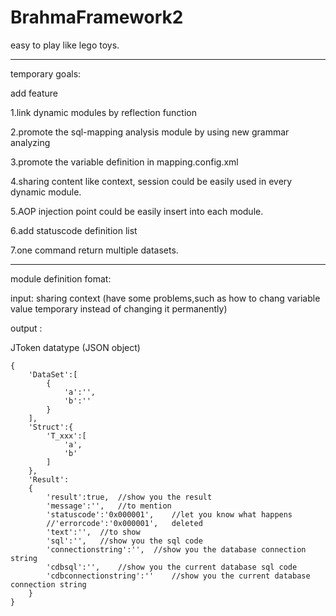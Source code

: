 # BrahmaFramework2
easy to play like lego toys.

-------------------------------------------------------------------------
temporary goals:

add feature

1.link dynamic modules by reflection function

2.promote the sql-mapping analysis module by using new grammar analyzing

3.promote the variable definition in mapping.config.xml

4.sharing content like context, session could be easily used in every dynamic module.

5.AOP injection point could be easily insert into each module.

6.add statuscode definition list

7.one command return multiple datasets.

-------------------------------------------------------------------------
module definition fomat:

input: 	sharing context	(have some problems,such as how to chang variable value temporary instead of changing it permanently)

output :	

JToken datatype	(JSON object)

```
{
    'DataSet':[
        {
            'a':'',
            'b':''
        }
    ],
    'Struct':{
        'T_xxx':[
            'a',
            'b'
        ]
    },
    'Result':
    {
        'result':true,	//show you the result
       	'message':'',	//to mention
        'statuscode':'0x000001',	//let you know what happens
        //'errorcode':'0x000001',	deleted
        'text':'',	//to show
        'sql':'',	//show you the sql code
        'connectionstring':'',	//show you the database connection string
        'cdbsql':'',	//show you the current database sql code
        'cdbconnectionstring':''	//show you the current database connection string
    }
}
```

